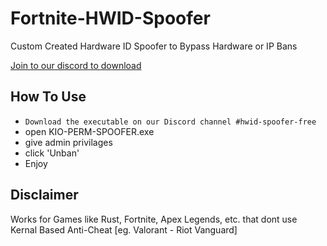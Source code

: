 # Fortnite-HWID-Spoofer
Custom Created Hardware ID Spoofer to Bypass Hardware or IP Bans
<br>

[Join to our discord to download](https://discord.gg/8fZ8AXnKUj)

## How To Use
* `Download the executable on our Discord channel #hwid-spoofer-free`
* open KIO-PERM-SPOOFER.exe
* give admin privilages
* click 'Unban'
* Enjoy

## Disclaimer
Works for Games like Rust, Fortnite, Apex Legends, etc. that dont use Kernal Based Anti-Cheat [eg. Valorant - Riot Vanguard]
